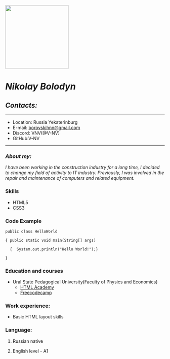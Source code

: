 <img src="https://smartprogress.do/uploadImages/001539947.jpg" width="200" height="200">

#  *Nikolay Bolodyn*                        

## ***Contacts:***
---
+ Location: Russia Yekaterinburg
+ E-mail: borovskihnn@gmail.com
+ Discord: VNV(@V-NV)
+ GitHub:V-NV
---
### ***About my:***
*I have been working in the construction industry for a long time, I decided to change my field of activity to
IT industry. Previously, I was involved in the repair and maintenance of computers and related equipment.*
### **Skills**
* HTML5
* CSS3
### **Code Example**
```
public class HelloWorld 

{ public static void main(String[] args) 
  
  {  System.out.println("Hello World!");}
  
}
```
### **Education and courses**
+ Ural State Pedagogical University(Faculty of Physics and Economics)   
   + [HTML Academy](https://htmlacademy.ru/)
   + [Freecodecamp](https://www.freecodecamp.org/)

### **Work experience:**
+ Basic HTML layout skills

### **Language:** 

1. Russian native

1. English level - A1
